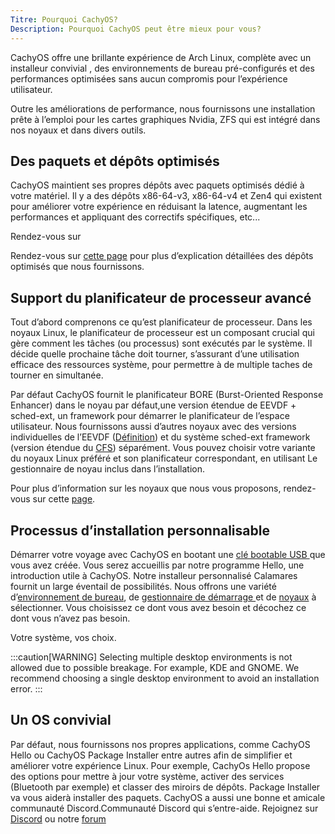 ```yaml
---
Titre: Pourquoi CachyOS?
Description: Pourquoi CachyOS peut être mieux pour vous?
---
```


CachyOS offre une brillante expérience de Arch Linux, complète avec un installeur convivial , des environnements de bureau pré-configurés et des performances optimisées sans aucun compromis pour l’expérience utilisateur.

Outre les améliorations de performance, nous fournissons une installation prête à l’emploi  pour les cartes graphiques Nvidia, ZFS qui est intégré dans nos noyaux et dans divers outils.


## Des paquets et dépôts optimisés


CachyOS maintient ses propres dépôts avec  paquets optimisés dédié à votre matériel. Il y a des dépôts x86-64-v3, x86-64-v4 et Zen4 qui existent pour améliorer votre expérience en réduisant la latence, augmentant les performances et appliquant des correctifs spécifiques, etc...

Rendez-vous sur

Rendez-vous sur [cette page](/cachyos_repositories/what_are_the_cachyos_repo) pour plus d’explication détaillées des dépôts optimisés que nous fournissons.


## Support du planificateur de processeur avancé

Tout d’abord comprenons ce qu’est planificateur de processeur. Dans les noyaux Linux, le planificateur de processeur est un composant crucial qui gère comment les tâches (ou processus) sont exécutés par le système. Il décide quelle prochaine tâche doit tourner, s’assurant d’une utilisation efficace des ressources système, pour permettre à de multiple taches de tourner en simultanée.

Par défaut  CachyOS fournit le planificateur BORE (Burst-Oriented Response Enhancer) dans le noyau par défaut,une version étendue de EEVDF + sched-ext, un framework pour démarrer le planificateur de l’espace utilisateur. Nous fournissons aussi d’autres noyaux avec des versions individuelles de l’EEVDF ([Définition](https://fr.wikipedia.org/wiki/Earliest_deadline_first_scheduling)) et du système sched-ext framework (version étendue du [CFS](https://fr.wikipedia.org/wiki/Completely_Fair_Scheduler)) séparément. Vous pouvez choisir votre variante du  noyaux Linux préféré et son planificateur correspondant, en utilisant Le gestionnaire de noyau inclus dans l’installation.

Pour plus d’information sur les noyaux que nous vous proposons, rendez-vous sur cette [page](/kernel/kernel#variants).

## Processus d’installation personnalisable

Démarrer votre voyage avec CachyOS en bootant une [clé bootable USB ](/installation/installation_prepare/#creating-a-bootable-cachyos-usb-drive) que vous avez créée.
Vous serez accueillis par notre programme Hello, une introduction utile à CachyOS. Notre installeur personnalisé Calamares fournit un large éventail de possibilités. Nous offrons une variété d’[environnement de bureau](/installation/desktop_environments/), de [gestionnaire de démarrage ](/installation/boot_managers/)
et de [noyaux](/kernel/kernel#variants) à sélectionner.
Vous choisissez ce dont vous avez besoin et décochez ce dont vous n’avez pas besoin.

Votre système, vos choix.

:::caution[WARNING]
Selecting multiple desktop environments is not allowed due to possible breakage. For example, KDE and GNOME. We recommend choosing a single desktop environment to avoid an installation error.
:::

## Un OS convivial

Par défaut, nous fournissons nos propres applications, comme CachyOS Hello ou CachyOS Package Installer entre autres afin de simplifier et améliorer votre expérience Linux.
Pour exemple, CachyOs Hello propose des options pour mettre à jour votre système, activer des services (Bluetooth par exemple) et classer des miroirs de dépôts. Package Installer va vous aiderà installer des paquets. CachyOS a aussi une bonne et amicale communauté Discord.Communauté Discord qui s’entre-aide. Rejoignez sur [Discord](https://discord.com/invite/cachyos-862292009423470592) ou notre [forum](https://discuss.cachyos.org/)
